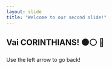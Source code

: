 ```yaml
---
layout: slide
title: "Welcome to our second slide!"
---
```

Vai CORINTHIANS! ⚫⚪ 🏴
---
Use the left arrow to go back!
